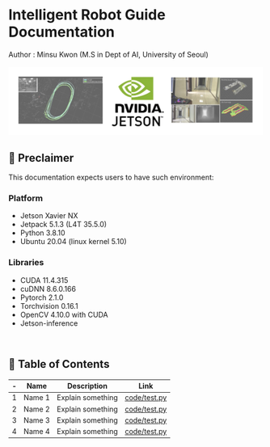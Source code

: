 # Intelligent Robot Guide Documentation <br>
Author : Minsu Kwon (M.S in Dept of AI, University of Seoul)<br><br>
![Banner image](assets/logo.jpg) 
<br> 

## 📍 Preclaimer
This documentation expects users to have such environment:<br>
### Platform
* Jetson Xavier NX
* Jetpack 5.1.3 (L4T 35.5.0)
* Python 3.8.10
* Ubuntu 20.04 (linux kernel 5.10)

### Libraries 
* CUDA 11.4.315
* cuDNN 8.6.0.166
* Pytorch 2.1.0
* Torchvision 0.16.1
* OpenCV 4.10.0 with CUDA
* Jetson-inference
<br>

## 🚀 Table of Contents
|-| Name | Description | Link |
|-|--------|-------------|---------|
| 1 | Name 1 | Explain something | [code/test.py](code/test.py) |
| 2 | Name 2 | Explain something | [code/test.py](code/test.py) |
| 3 | Name 3 | Explain something | [code/test.py](code/test.py) |
| 4 | Name 4 | Explain something | [code/test.py](code/test.py) |